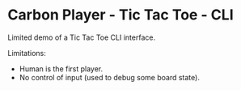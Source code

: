 # Carbon Player - Tic Tac Toe - CLI

Limited demo of a Tic Tac Toe CLI interface.

Limitations:
* Human is the first player.
* No control of input (used to debug some board state).